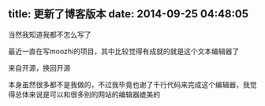 title: 更新了博客版本
date: 2014-09-25 04:48:05
---

当然我知道我都不怎么写了

最近一直在写moozhi的项目，其中比较觉得有成就的就是这个文本编辑器了

来自开源，换回开源

本身虽然很多都不是我做的，不过我毕竟也谢了千行代码来完成这个编辑器，我觉得总体来说是可以和很多别的网站的编辑器媲美的